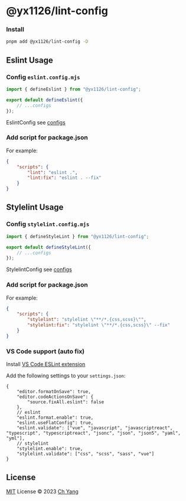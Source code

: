 # @yx1126/lint-config

### Install

```bash
pnpm add @yx1126/lint-config -D
```

## Eslint Usage

### Config `eslint.config.mjs`

```javascript
import { defineEslint } from "@yx1126/lint-config";

export default defineEslint({
    // ...configs
});
```

EslintConfig see [configs](https://github.com/yx1126/lint-config/blob/main/types/eslint.d.ts#L51)

### Add script for package.json

For example:

```json
{
    "scripts": {
        "lint": "eslint .",
        "lint:fix": "eslint . --fix"
    }
}
```

## Stylelint Usage

### Config `stylelint.config.mjs`

```javascript
import { defineStyleLint } from "@yx1126/lint-config";

export default defineStyleLint({
    // ...configs
});
```

StylelintConfig see [configs](https://github.com/yx1126/lint-config/blob/main/types/stylelint.d.ts#L16)

### Add script for package.json

For example:

```json
{
    "scripts": {
        "stylelint": "stylelint \"**/*.{css,scss}\"",
        "stylelint:fix": "stylelint \"**/*.{css,scss}\" --fix"
    }
}
```

### VS Code support (auto fix)

Install [VS Code ESLint extension](https://marketplace.visualstudio.com/items?itemName=dbaeumer.vscode-eslint)

Add the following settings to your `settings.json`:

```jsonc
{
    "editor.formatOnSave": true,
    "editor.codeActionsOnSave": {
        "source.fixAll.eslint": false
    },
    // eslint
    "eslint.format.enable": true,
    "eslint.useFlatConfig": true,
    "eslint.validate": ["vue", "javascript", "javascriptreact", "typescript", "typescriptreact", "jsonc", "json", "json5", "yaml", "yml"],
    // stylelint
    "stylelint.enable": true,
    "stylelint.validate": ["css", "scss", "sass", "vue"]
}
```

## License

[MIT](./LICENSE) License &copy; 2023 [Ch Yang](https://github.com/yx1126)
